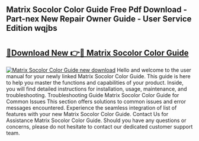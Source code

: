 ## Matrix Socolor Color Guide Free Pdf Download - Part-nex New Repair Owner Guide - User Service Edition wqjbs

# <h2><a href="http://bc67416.oget.top/?id=Matrix+Socolor+Color+Guide">🔗Download New 👉🔴 Matrix Socolor Color Guide</a></h2>

[![Matrix Socolor Color Guide new download](https://i.imgur.com/5g1atiW.png)](http://bc67416.oget.top/?id=Matrix+Socolor+Color+Guide)
Hello and welcome to the user manual for your newly linked Matrix Socolor Color Guide. This guide is here to help you master the functions and capabilities of your product. Inside, you will find detailed instructions for installation, usage, maintenance, and troubleshooting. Troubleshooting Guide Matrix Socolor Color Guide for Common Issues This section offers solutions to common issues and error messages encountered. Experience the seamless integration of list of features with your new Matrix Socolor Color Guide. Contact Us for Assistance Matrix Socolor Color Guide. Should you have any questions or concerns, please do not hesitate to contact our dedicated customer support team.

